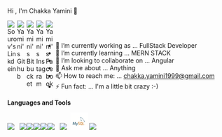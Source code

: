  Hi , I'm Chakka Yamini 👋

<a href="https://www.linkedin.com/in/chakka-yamini-665257128/">
  <img align="left" alt="Sourov's Linkdein" width="22px" src="https://cdn.jsdelivr.net/npm/simple-icons@v3/icons/linkedin.svg" />
</a>
<a href="https://github.com/yamini465">
  <img align="left" alt="Yamini's Github" width="22px" src="https://cdn.jsdelivr.net/npm/simple-icons@v3/icons/github.svg" />
</a>
<a href="https://bitbucket.org/yaminichakka/">
  <img align="left" alt="Yamini's Bitbucket" width="22px" src="https://cdn.jsdelivr.net/npm/simple-icons@v3/icons/bitbucket.svg" />
</a>
<a href="https://www.instagram.com/yaminikanakarao/">
  <img align="left" alt="Yamini's Instagram" width="22px" src="https://cdn.jsdelivr.net/npm/simple-icons@v3/icons/instagram.svg" />
</a>
<a href="https://www.facebook.com/yamini.kanakarao">
  <img align="left" alt="Yamini's Facebook" width="22px" src="https://cdn.jsdelivr.net/npm/simple-icons@v3/icons/facebook.svg" />
</a>

<br/>
<br/>


- 🔭 I’m currently working as ... FullStack Developer
- 🌱 I’m currently learning ... MERN STACK
- 👯 I’m looking to collaborate on ... Angular
- 💬 Ask me about ... Anything
- 📫 How to reach me: ... chakka.yamini1999@gmail.com
- ⚡ Fun fact: ... I'm a little bit crazy :-)

**Languages and Tools**

<img height="40" src="https://cdn.auth0.com/blog/react-js/react.png">&nbsp;&nbsp;&nbsp;<img height="40" src="https://www.freecodecamp.org/news/content/images/size/w2000/2020/04/Copy-of-Copy-of-Travel-Photography-1.png"><img height="40" src="https://images.g2crowd.com/uploads/product/image/social_landscape/social_landscape_f0b606abb6d19089febc9faeeba5bc05/nodejs-development-services.png"><img height="40" src="https://rithmapp.s3-us-west-2.amazonaws.com/assets/express-logo.png"><img height="40" src="https://nakedsecurity.sophos.com/wp-content/uploads/sites/2/2017/01/mongodb.png?w=775"><img height="40" src="https://miro.medium.com/max/4400/1*oMC83-7fB27k1tTMxDfRaQ.png">&nbsp;&nbsp;&nbsp;<img height="40" src="https://encrypted-tbn0.gstatic.com/images?q=tbn%3AANd9GcTtTypipG1fF10bEyAUlM_2KZZRmy8gPOJjYQ&usqp=CAU">&nbsp;&nbsp;<img height="40" src="https://raw.githubusercontent.com/github/explore/80688e429a7d4ef2fca1e82350fe8e3517d3494d/topics/mysql/mysql.png">&nbsp;<img height="40" src="https://img-a.udemycdn.com/course/750x422/2638042_ea2c_5.jpg">


